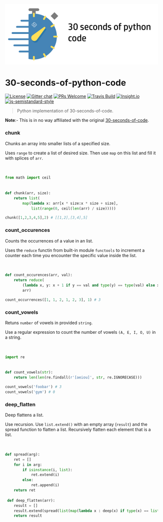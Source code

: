 ![Logo](/icon.png)

# 30-seconds-of-python-code
[![License](https://img.shields.io/aur/license/yaourt.svg)](https://github.com/kriadmin/30-seconds-of-python-code/blob/master/LICENSE) [![Gitter chat](https://img.shields.io/badge/chat-on%20gitter-4FB999.svg)](https://gitter.im/30-seconds-of-python-code/Lobby) [![PRs Welcome](https://img.shields.io/badge/PRs-welcome-brightgreen.svg)](http://makeapullrequest.com) [![Travis Build](https://travis-ci.org/kriadmin/30-seconds-of-python-code.svg?branch=master)](https://travis-ci.org/kriadmin/30-seconds-of-python-code) [![Insight.io](https://img.shields.io/badge/insight.io-Ready-brightgreen.svg)](https://insight.io/github.com/kriadmin/30-seconds-of-python-code/tree/master/?source=0) [![js-semistandard-style](https://img.shields.io/badge/code%20style-semistandard-brightgreen.svg)](https://github.com/Flet/semistandard)

>Python implementation of 30-seconds-of-code.

**Note**:- This is in no way affiliated with the original [30-seconds-of-code](https://github.com/Chalarangelo/30-seconds-of-code/).


### chunk 

Chunks an array into smaller lists of a specified size.

Uses `range` to create a list of desired size. Then use `map` on this list and fill it with splices of `arr`.

```python 


from math import ceil


def chunk(arr, size):
    return list(
        map(lambda x: arr[x * size:x * size + size],
            list(range(0, ceil(len(arr) / size)))))

```

``` python
chunk([1,2,3,4,5],2) # [[1,2],[3,4],5]
```

### count_occurences

Counts the occurrences of a value in an list.

Uses the `reduce` functin from built-in module `functools` to increment a counter each time you encounter the specific value inside the list.

```python 


def count_occurences(arr, val):
    return reduce(
        (lambda x, y: x + 1 if y == val and type(y) == type(val) else x + 0),
        arr)

```

```python
count_occurrences([1, 1, 2, 1, 2, 3], 1) # 3
```
### count_vowels

Retuns `number` of vowels in provided `string`.

Use a regular expression to count the number of vowels `(A, E, I, O, U)` in a string.

```python 


import re


def count_vowels(str):
    return len(len(re.findall(r'[aeiou]', str, re.IGNORECASE)))

```

``` python
count_vowels('foobar') # 3
count_vowels('gym') # 0
```

### deep_flatten

Deep flattens a list.

Use recursion. Use `list.extend()` with an empty array (`result`) and the spread function to flatten a list. Recursively flatten each element that is a list.

```python 


def spread(arg):
    ret = []
    for i in arg:
        if isinstance(i, list):
            ret.extend(i)
        else:
            ret.append(i)
    return ret

 def deep_flatten(arr):
    result = []
    result.extend(spread(list(map(lambda x : deep(x) if type(x) == list else x,arr))))
    return result
































































































































































































































































































```

```python
deep_flatten([1, [2], [[3], 4], 5]) # [1,2,3,4,5]
```

### gcd

Calculates the greatest common divisor between two or more numbers/lists.

The `helperGcdfunction` uses recursion. Base case is when `y` equals `0`. In this case, return `x`. Otherwise, return the GCD of `y` and the remainder of the division `x/y`.

Uses the reduce function from the inbuilt module `functools`. Also defines a method `spread` for javascript like spreading of lists.

```python 


from functools import reduce


def spread(arg):
    ret = []
    for i in arg:
        if isinstance(i, list):
            ret.extend(i)
        else:
            ret.append(i)
    return ret


def gcd(*args):
    numbers = []
    numbers.extend(spread(list(args)))

    def _gcd(x, y):
        return x if not y else gcd(y, x % y)

    return reduce((lambda x, y: _gcd(x, y)), numbers)

```


``` python
gcd(8,36) # 4
```
### lcm 

Returns the least common multiple of two or more numbers.

Use the `greatest common divisor (GCD)` formula and the fact that `lcm(x,y) = x * y / gcd(x,y)` to determine the least common multiple. The GCD formula uses recursion.

Uses `reduce` function from the inbuilt module `functools`. Also defines a method `spread` for javascript like spreading of lists.

```python 


from functools import reduce


def spread(arg):
    ret = []
    for i in arg:
        if isinstance(i, list):
            ret.extend(i)
        else:
            ret.append(i)
    return ret


def lcm(*args):
    numbers = []
    numbers.extend(spread(list(args)))

    def _gcd(x, y):
        return x if not y else gcd(y, x % y)

    def _lcm(x, y):
        return x * y / _gcd(x, y)

    return reduce((lambda x, y: _lcm(x, y)), numbers)

```


``` python
lcm(12, 7) # 84
lcm([1, 3, 4], 5) # 60
```
### spread

Implements javascript's spread syntax as a function. Flattens the list(non-deep) and returns an list.

```python 


def spread(arg):
    ret = []
    for i in arg:
        if isinstance(i, list):
            ret.extend(i)
        else:
            ret.append(i)
    return ret

```


```python
spread([1,2,3,[4,5,6],[7],8,9]) # [1,2,3,4,5,6,7,8,9]
```

## Credits

*Icons made by [Smashicons](https://www.flaticon.com/authors/smashicons) from [www.flaticon.com](https://www.flaticon.com/) is licensed by [CC 3.0 BY](http://creativecommons.org/licenses/by/3.0/).*
